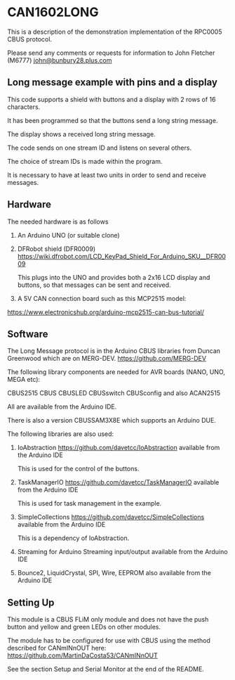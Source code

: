 # CAN1602LONG

This is a description of the demonstration implementation of the RPC0005 CBUS protocol.

Please send any comments or requests for information to John Fletcher (M6777) john@bunbury28.plus.com 

## Long message example with pins and a display

This code supports a shield with buttons and a display with 2 rows of 16 characters.

It has been programmed so that the buttons send a long string message.

The display shows a received long string message.

The code sends on one stream ID and listens on several others.

The choice of stream IDs is made within the program.

It is necessary to have at least two units in order to send and receive messages.

## Hardware

The needed hardware is as follows

1. An Arduino UNO (or suitable clone)

2. DFRobot shield (DFR0009) https://wiki.dfrobot.com/LCD_KeyPad_Shield_For_Arduino_SKU__DFR0009

   This plugs into the UNO and provides both a 2x16 LCD display and buttons, so that messages can be sent and received.

3. A 5V CAN connection board such as this MCP2515 model:

https://www.electronicshub.org/arduino-mcp2515-can-bus-tutorial/

## Software

The Long Message protocol is in the Arduino CBUS libraries from Duncan Greenwood which are on MERG-DEV. https://github.com/MERG-DEV

The following library components are needed for AVR boards (NANO, UNO, MEGA etc):

CBUS2515 CBUS CBUSLED CBUSswitch CBUSconfig and also ACAN2515

All are available from the Arduino IDE.

There is also a version CBUSSAM3X8E which supports an Arduino DUE.

The following libraries are also used:

1.  IoAbstraction https://github.com/davetcc/IoAbstraction available from the Arduino IDE

    This is used for the control of the buttons.
	
2.  TaskManagerIO https://github.com/davetcc/TaskManagerIO available from the Arduino IDE

    This is used for task management in the example.

3.  SimpleCollections https://github.com/davetcc/SimpleCollections available from the Arduino IDE

    This is a dependency of IoAbstraction.

4.  Streaming for Arduino Streaming input/output available from the Arduino IDE

5.  Bounce2, LiquidCrystal, SPI, Wire, EEPROM also available from the Arduino IDE

## Setting Up

This module is a CBUS FLiM only module and does not have the push button and yellow and green LEDs on other modules.

The module has to be configured for use with CBUS using the method described for CANmINnOUT here: https://github.com/MartinDaCosta53/CANmINnOUT

See the section Setup and Serial Monitor at the end of the README.

